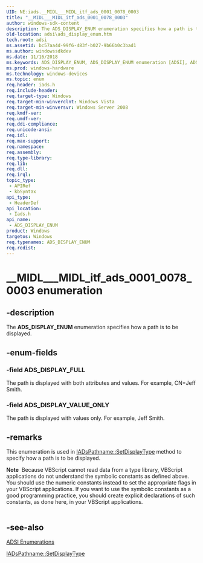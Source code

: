 ```yaml
---
UID: NE:iads.__MIDL___MIDL_itf_ads_0001_0078_0003
title: "__MIDL___MIDL_itf_ads_0001_0078_0003"
author: windows-sdk-content
description: The ADS_DISPLAY_ENUM enumeration specifies how a path is to be displayed.
old-location: adsi\ads_display_enum.htm
tech.root: adsi
ms.assetid: bc57aa4d-99f6-483f-b027-9b66b0c3bad1
ms.author: windowssdkdev
ms.date: 11/16/2018
ms.keywords: ADS_DISPLAY_ENUM, ADS_DISPLAY_ENUM enumeration [ADSI], ADS_DISPLAY_FULL, ADS_DISPLAY_VALUE_ONLY, __MIDL___MIDL_itf_ads_0001_0078_0003, _ds_ads_display_enum, adsi.ads__display__enum, adsi.ads_display_enum, iads/ADS_DISPLAY_ENUM, iads/ADS_DISPLAY_FULL, iads/ADS_DISPLAY_VALUE_ONLY
ms.prod: windows-hardware
ms.technology: windows-devices
ms.topic: enum
req.header: iads.h
req.include-header: 
req.target-type: Windows
req.target-min-winverclnt: Windows Vista
req.target-min-winversvr: Windows Server 2008
req.kmdf-ver: 
req.umdf-ver: 
req.ddi-compliance: 
req.unicode-ansi: 
req.idl: 
req.max-support: 
req.namespace: 
req.assembly: 
req.type-library: 
req.lib: 
req.dll: 
req.irql: 
topic_type:
 - APIRef
 - kbSyntax
api_type:
 - HeaderDef
api_location:
 - Iads.h
api_name:
 - ADS_DISPLAY_ENUM
product: Windows
targetos: Windows
req.typenames: ADS_DISPLAY_ENUM
req.redist: 
---
```


# __MIDL___MIDL_itf_ads_0001_0078_0003 enumeration


## -description


The <b>ADS_DISPLAY_ENUM</b> enumeration specifies how a path is to be displayed.


## -enum-fields




### -field ADS_DISPLAY_FULL

The path  is displayed with both attributes and values. For example, CN=Jeff Smith.


### -field ADS_DISPLAY_VALUE_ONLY

The path is displayed with values only. For example, Jeff Smith.


## -remarks



This enumeration is used in  <a href="https://msdn.microsoft.com/2d975482-74f6-4ffa-a243-baa5f6a8d200">IADsPathname::SetDisplayType</a> method to specify how a path  is to be displayed.

<div class="alert"><b>Note</b>  Because VBScript cannot read data from a type library, VBScript applications do not understand the symbolic constants as defined above. You should use the numeric constants instead to set the appropriate flags in your VBScript applications. If you want to use the symbolic constants as a good programming practice, you should create explicit declarations of such constants, as done here, in your VBScript applications.</div>
<div> </div>



## -see-also




<a href="https://msdn.microsoft.com/f0ad5ce5-742d-40dc-ac5a-31d779e40bfd">ADSI Enumerations</a>



<a href="https://msdn.microsoft.com/2d975482-74f6-4ffa-a243-baa5f6a8d200">IADsPathname::SetDisplayType</a>
 

 

